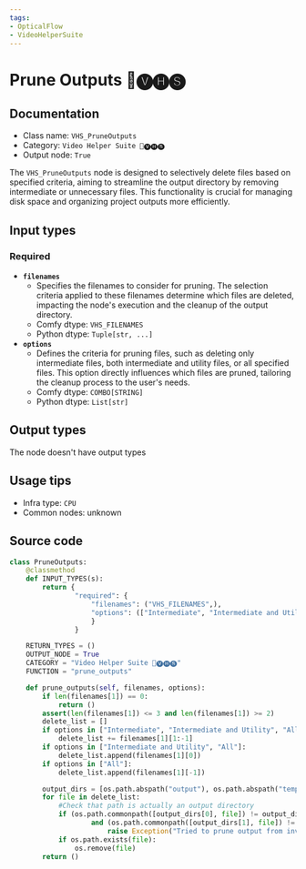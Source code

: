 ```yaml
---
tags:
- OpticalFlow
- VideoHelperSuite
---
```


# Prune Outputs 🎥🅥🅗🅢
## Documentation
- Class name: `VHS_PruneOutputs`
- Category: `Video Helper Suite 🎥🅥🅗🅢`
- Output node: `True`

The `VHS_PruneOutputs` node is designed to selectively delete files based on specified criteria, aiming to streamline the output directory by removing intermediate or unnecessary files. This functionality is crucial for managing disk space and organizing project outputs more efficiently.
## Input types
### Required
- **`filenames`**
    - Specifies the filenames to consider for pruning. The selection criteria applied to these filenames determine which files are deleted, impacting the node's execution and the cleanup of the output directory.
    - Comfy dtype: `VHS_FILENAMES`
    - Python dtype: `Tuple[str, ...]`
- **`options`**
    - Defines the criteria for pruning files, such as deleting only intermediate files, both intermediate and utility files, or all specified files. This option directly influences which files are pruned, tailoring the cleanup process to the user's needs.
    - Comfy dtype: `COMBO[STRING]`
    - Python dtype: `List[str]`
## Output types
The node doesn't have output types
## Usage tips
- Infra type: `CPU`
- Common nodes: unknown


## Source code
```python
class PruneOutputs:
    @classmethod
    def INPUT_TYPES(s):
        return {
                "required": {
                    "filenames": ("VHS_FILENAMES",),
                    "options": (["Intermediate", "Intermediate and Utility"],)
                    }
                }

    RETURN_TYPES = ()
    OUTPUT_NODE = True
    CATEGORY = "Video Helper Suite 🎥🅥🅗🅢"
    FUNCTION = "prune_outputs"

    def prune_outputs(self, filenames, options):
        if len(filenames[1]) == 0:
            return ()
        assert(len(filenames[1]) <= 3 and len(filenames[1]) >= 2)
        delete_list = []
        if options in ["Intermediate", "Intermediate and Utility", "All"]:
            delete_list += filenames[1][1:-1]
        if options in ["Intermediate and Utility", "All"]:
            delete_list.append(filenames[1][0])
        if options in ["All"]:
            delete_list.append(filenames[1][-1])

        output_dirs = [os.path.abspath("output"), os.path.abspath("temp")]
        for file in delete_list:
            #Check that path is actually an output directory
            if (os.path.commonpath([output_dirs[0], file]) != output_dirs[0]) \
                    and (os.path.commonpath([output_dirs[1], file]) != output_dirs[1]):
                        raise Exception("Tried to prune output from invalid directory: " + file)
            if os.path.exists(file):
                os.remove(file)
        return ()

```
